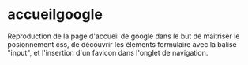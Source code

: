 # accueilgoogle
Reproduction de la page d'accueil de google dans le but de maitriser le posionnement css, de découvrir les élements formulaire avec la balise "input", et l'insertion d'un favicon dans l'onglet de navigation.
